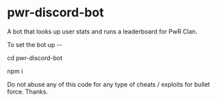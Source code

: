 # pwr-discord-bot
A bot that looks up user stats and runs a leaderboard for PwR Clan.

To set the bot up --

cd pwr-discord-bot

npm i

Do not abuse any of this code for any type of cheats / exploits for bullet force. Thanks.
